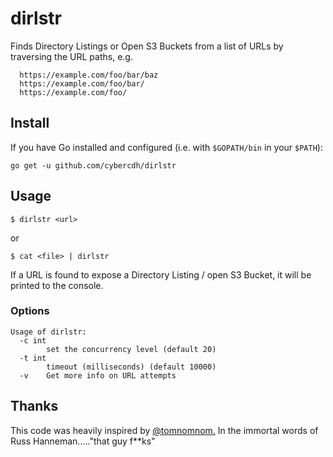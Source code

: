 # dirlstr

Finds Directory Listings or Open S3 Buckets from a list of URLs by traversing the URL paths, e.g.

```
  https://example.com/foo/bar/baz
  https://example.com/foo/bar/
  https://example.com/foo/
```

## Install

If you have Go installed and configured (i.e. with `$GOPATH/bin` in your `$PATH`):

```
go get -u github.com/cybercdh/dirlstr
```

## Usage

```
$ dirlstr <url>
```
or 
```
$ cat <file> | dirlstr
```

If a URL is found to expose a Directory Listing / open S3 Bucket, it will be printed to the console.

### Options

```
Usage of dirlstr:
  -c int
    	set the concurrency level (default 20)
  -t int
    	timeout (milliseconds) (default 10000)
  -v	Get more info on URL attempts
```

## Thanks
This code was heavily inspired by [@tomnomnom.](https://github.com/tomnomnom) 
In the immortal words of Russ Hanneman....."that guy f&ast;&ast;ks"
